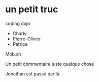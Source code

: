# un petit truc

coding dojo 
* Charly
* Pierre-Olivier
* Patrice

Mob.sh 

Un petit commentaire juste quelque chose

Jonathan est passé par là
